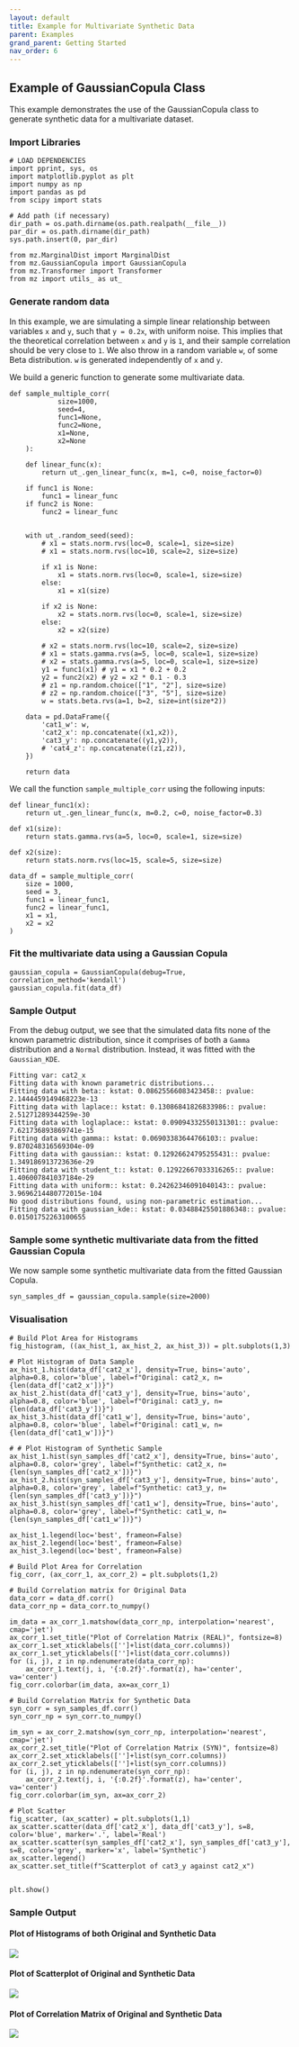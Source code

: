 ```yaml
---
layout: default
title: Example for Multivariate Synthetic Data
parent: Examples
grand_parent: Getting Started
nav_order: 6
---
```


## Example of GaussianCopula Class
This example demonstrates the use of the GaussianCopula class to generate synthetic data for a multivariate dataset.

### Import Libraries
```
# LOAD DEPENDENCIES
import pprint, sys, os
import matplotlib.pyplot as plt
import numpy as np
import pandas as pd
from scipy import stats

# Add path (if necessary)
dir_path = os.path.dirname(os.path.realpath(__file__))
par_dir = os.path.dirname(dir_path)
sys.path.insert(0, par_dir)

from mz.MarginalDist import MarginalDist
from mz.GaussianCopula import GaussianCopula
from mz.Transformer import Transformer
from mz import utils_ as ut_
```

### Generate random data
In this example, we are simulating a simple linear relationship between variables `x` and `y`, such that `y = 0.2x`, with uniform noise.
This implies that the theoretical correlation between `x` and `y` is `1`, and their sample correlation should be very close to `1`.
We also throw in a random variable `w`, of some Beta distribution. `w` is generated independently of `x` and `y`.

We build a generic function to generate some multivariate data.

```
def sample_multiple_corr(
            size=1000,
            seed=4,
            func1=None,
            func2=None,
            x1=None,
            x2=None
    ):

    def linear_func(x):
        return ut_.gen_linear_func(x, m=1, c=0, noise_factor=0)

    if func1 is None:
        func1 = linear_func
    if func2 is None:
        func2 = linear_func
    

    with ut_.random_seed(seed):
        # x1 = stats.norm.rvs(loc=0, scale=1, size=size)
        # x1 = stats.norm.rvs(loc=10, scale=2, size=size)

        if x1 is None:
            x1 = stats.norm.rvs(loc=0, scale=1, size=size)
        else:
            x1 = x1(size)

        if x2 is None:
            x2 = stats.norm.rvs(loc=0, scale=1, size=size)
        else:
            x2 = x2(size)
        
        # x2 = stats.norm.rvs(loc=10, scale=2, size=size)
        # x1 = stats.gamma.rvs(a=5, loc=0, scale=1, size=size)
        # x2 = stats.gamma.rvs(a=5, loc=0, scale=1, size=size)
        y1 = func1(x1) # y1 = x1 * 0.2 + 0.2
        y2 = func2(x2) # y2 = x2 * 0.1 - 0.3
        # z1 = np.random.choice(["1", "2"], size=size)
        # z2 = np.random.choice(["3", "5"], size=size)
        w = stats.beta.rvs(a=1, b=2, size=int(size*2))

    data = pd.DataFrame({
        'cat1_w': w,
        'cat2_x': np.concatenate((x1,x2)),
        'cat3_y': np.concatenate((y1,y2)),
        # 'cat4_z': np.concatenate((z1,z2)),
    })

    return data
```

We call the function `sample_multiple_corr` using the following inputs:

```
def linear_func1(x):
    return ut_.gen_linear_func(x, m=0.2, c=0, noise_factor=0.3)

def x1(size):
    return stats.gamma.rvs(a=5, loc=0, scale=1, size=size)

def x2(size):
    return stats.norm.rvs(loc=15, scale=5, size=size)

data_df = sample_multiple_corr(
    size = 1000, 
    seed = 3, 
    func1 = linear_func1, 
    func2 = linear_func1,
    x1 = x1,
    x2 = x2
)
```

### Fit the multivariate data using a Gaussian Copula

```
gaussian_copula = GaussianCopula(debug=True, correlation_method='kendall')
gaussian_copula.fit(data_df)
```

### Sample Output
From the debug output, we see that the simulated data fits none of the known parametric distribution, since it comprises of both a `Gamma` distribution and a `Normal` distribution. Instead, it was fitted with the `Gaussian_KDE`.

```
Fitting var: cat2_x
Fitting data with known parametric distributions...
Fitting data with beta:: kstat: 0.08625566083423458:: pvalue: 2.1444459149468223e-13
Fitting data with laplace:: kstat: 0.13086841826833986:: pvalue: 2.51271289344259e-30
Fitting data with loglaplace:: kstat: 0.09094332550131301:: pvalue: 7.621736893869741e-15
Fitting data with gamma:: kstat: 0.06903383644766103:: pvalue: 9.870248316569304e-09   
Fitting data with gaussian:: kstat: 0.12926624795255431:: pvalue: 1.349186913723636e-29
Fitting data with student_t:: kstat: 0.12922667033316265:: pvalue: 1.406007841037184e-29
Fitting data with uniform:: kstat: 0.24262346091040143:: pvalue: 3.9696214480772015e-104
No good distributions found, using non-parametric estimation...
Fitting data with gaussian_kde:: kstat: 0.03488425501886348:: pvalue: 0.01501752263100655
```


### Sample some synthetic multivariate data from the fitted Gaussian Copula
We now sample some synthetic multivariate data from the fitted Gaussian Copula.

```
syn_samples_df = gaussian_copula.sample(size=2000)
```

### Visualisation

```
# Build Plot Area for Histograms
fig_histogram, ((ax_hist_1, ax_hist_2, ax_hist_3)) = plt.subplots(1,3)

# Plot Histogram of Data Sample
ax_hist_1.hist(data_df['cat2_x'], density=True, bins='auto', alpha=0.8, color='blue', label=f"Original: cat2_x, n={len(data_df['cat2_x'])}")
ax_hist_2.hist(data_df['cat3_y'], density=True, bins='auto', alpha=0.8, color='blue', label=f"Original: cat3_y, n={len(data_df['cat3_y'])}")
ax_hist_3.hist(data_df['cat1_w'], density=True, bins='auto', alpha=0.8, color='blue', label=f"Original: cat1_w, n={len(data_df['cat1_w'])}")

# # Plot Histogram of Synthetic Sample
ax_hist_1.hist(syn_samples_df['cat2_x'], density=True, bins='auto', alpha=0.8, color='grey', label=f"Synthetic: cat2_x, n={len(syn_samples_df['cat2_x'])}")
ax_hist_2.hist(syn_samples_df['cat3_y'], density=True, bins='auto', alpha=0.8, color='grey', label=f"Synthetic: cat3_y, n={len(syn_samples_df['cat3_y'])}")
ax_hist_3.hist(syn_samples_df['cat1_w'], density=True, bins='auto', alpha=0.8, color='grey', label=f"Synthetic: cat1_w, n={len(syn_samples_df['cat1_w'])}")

ax_hist_1.legend(loc='best', frameon=False)
ax_hist_2.legend(loc='best', frameon=False)
ax_hist_3.legend(loc='best', frameon=False)

# Build Plot Area for Correlation
fig_corr, (ax_corr_1, ax_corr_2) = plt.subplots(1,2)

# Build Correlation matrix for Original Data
data_corr = data_df.corr()
data_corr_np = data_corr.to_numpy()

im_data = ax_corr_1.matshow(data_corr_np, interpolation='nearest', cmap='jet')
ax_corr_1.set_title("Plot of Correlation Matrix (REAL)", fontsize=8)
ax_corr_1.set_xticklabels(['']+list(data_corr.columns))
ax_corr_1.set_yticklabels(['']+list(data_corr.columns))
for (i, j), z in np.ndenumerate(data_corr_np):
    ax_corr_1.text(j, i, '{:0.2f}'.format(z), ha='center', va='center')
fig_corr.colorbar(im_data, ax=ax_corr_1)

# Build Correlation Matrix for Synthetic Data
syn_corr = syn_samples_df.corr()
syn_corr_np = syn_corr.to_numpy()

im_syn = ax_corr_2.matshow(syn_corr_np, interpolation='nearest', cmap='jet')
ax_corr_2.set_title("Plot of Correlation Matrix (SYN)", fontsize=8)
ax_corr_2.set_xticklabels(['']+list(syn_corr.columns))
ax_corr_2.set_yticklabels(['']+list(syn_corr.columns))
for (i, j), z in np.ndenumerate(syn_corr_np):
    ax_corr_2.text(j, i, '{:0.2f}'.format(z), ha='center', va='center')
fig_corr.colorbar(im_syn, ax=ax_corr_2)

# Plot Scatter
fig_scatter, (ax_scatter) = plt.subplots(1,1)
ax_scatter.scatter(data_df['cat2_x'], data_df['cat3_y'], s=8, color='blue', marker='.', label='Real')
ax_scatter.scatter(syn_samples_df['cat2_x'], syn_samples_df['cat3_y'], s=8, color='grey', marker='x', label='Synthetic')
ax_scatter.legend()
ax_scatter.set_title(f"Scatterplot of cat3_y against cat2_x")


plt.show()
```

### Sample Output

#### Plot of Histograms of both Original and Synthetic Data
![](../../assets/img/gaussianCopula_example_1_histogram.png)

#### Plot of Scatterplot of Original and Synthetic Data
![](../../assets/img/gaussianCopula_example_1_scatterplot.png)

#### Plot of Correlation Matrix of Original and Synthetic Data
![](../../assets/img/gaussianCopula_example_1_correlation_matrix.png)